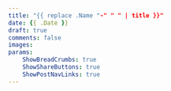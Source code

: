 ```yaml
---
title: "{{ replace .Name "-" " " | title }}"
date: {{ .Date }}
draft: true
comments: false
images:
params:
    ShowBreadCrumbs: true
    ShowShareButtons: true
    ShowPostNavLinks: true
---
```


